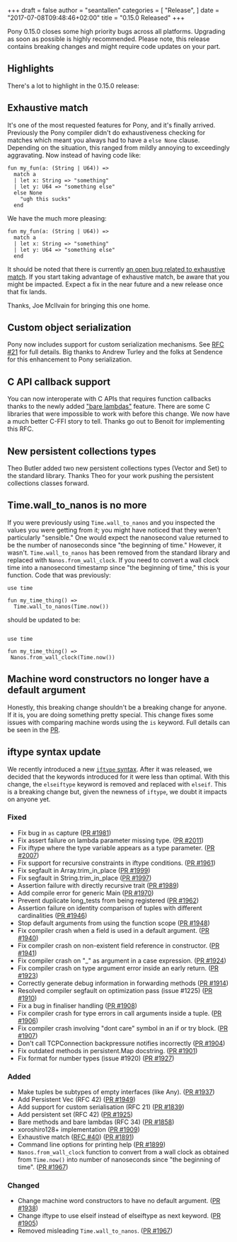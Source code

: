 +++
draft = false
author = "seantallen"
categories = [
    "Release",
]
date = "2017-07-08T09:48:46+02:00"
title = "0.15.0 Released"
+++

Pony 0.15.0 closes some high priority bugs across all platforms. Upgrading as soon as possible is highly recommended. Please note, this release contains breaking changes and might require code updates on your part.

<!--more-->

## Highlights

There's a lot to highlight in the 0.15.0 release:

## Exhaustive match

It's one of the most requested features for Pony, and it's finally arrived. Previously the Pony compiler didn't do exhaustiveness checking for matches which meant you always had to have a `else None` clause. Depending on the situation, this ranged from mildly annoying to exceedingly aggravating. Now instead of having code like:

```pony
fun my_fun(a: (String | U64)) =>
  match a
  | let x: String => "something"
  | let y: U64 => "something else"
  else None
    "ugh this sucks"
  end
```

We have the much more pleasing:

```pony
fun my_fun(a: (String | U64)) =>
  match a
  | let x: String => "something"
  | let y: U64 => "something else"
  end
```

It should be noted that there is currently [an open bug related to exhaustive match](https://github.com/ponylang/ponyc/issues/1975). If you start taking advantage of exhaustive match, be aware that you might be impacted. Expect a fix in the near future and a new release once that fix lands.

Thanks, Joe McIlvain for bringing this one home.

## Custom object serialization

Pony now includes support for custom serialization mechanisms. See [RFC #21](https://github.com/ponylang/rfcs/blob/master/text/0021-custom-serialization.md) for full details. Big thanks to Andrew Turley and the folks at Sendence for this enhancement to Pony serialization.

## C API callback support

You can now interoperate with C APIs that requires function callbacks thanks to the newly added ["bare lambdas"](https://github.com/ponylang/rfcs/blob/master/text/0034-bare-ffi-lambdas.md) feature. There are some C libraries that were impossible to work with before this change. We now have a much better C-FFI story to tell. Thanks go out to Benoit for implementing this RFC.

## New persistent collections types

Theo Butler added two new persistent collections types (Vector and Set) to the standard library. Thanks Theo for your work pushing the persistent collections classes forward.

## Time.wall_to_nanos is no more

If you were previously using `Time.wall_to_nanos` and you inspected the values you were getting from it; you might have noticed that they weren't particularly "sensible." One would expect the nanosecond value returned to be the number of nanoseconds since "the beginning of time." However, it wasn't. `Time.wall_to_nanos` has been removed from the standard library and replaced with `Nanos.from_wall_clock`. If you need to convert a wall clock time into a nanosecond timestamp since "the beginning of time," this is your function. Code that was previously:

```pony
use time

fun my_time_thing() =>
  Time.wall_to_nanos(Time.now())
```

should be updated to be:

 ```pony

use time

fun my_time_thing() =>
  Nanos.from_wall_clock(Time.now())
```

## Machine word constructors no longer have a default argument

Honestly, this breaking change shouldn't be a breaking change for anyone. If it is, you are doing something pretty special. This change fixes some issues with comparing machine words using the `is` keyword. Full details can be seen in the [PR](https://github.com/ponylang/ponyc/pull/1938).

## iftype syntax update

We recently introduced a new [`iftype` syntax](https://github.com/ponylang/ponyc/pull/1855). After it was released, we decided that the keywords introduced for it were less than optimal. With this change, the `elseiftype` keyword is removed and replaced with `elseif`. This is a breaking change but, given the newness of `iftype`, we doubt it impacts on anyone yet.


### Fixed

- Fix bug in `as` capture ([PR #1981](https://github.com/ponylang/ponyc/pull/1981))
- Fix assert failure on lambda parameter missing type. ([PR #2011](https://github.com/ponylang/ponyc/pull/2011))
- Fix iftype where the type variable appears as a type parameter. ([PR #2007](https://github.com/ponylang/ponyc/pull/2007))
- Fix support for recursive constraints in iftype conditions. ([PR #1961](https://github.com/ponylang/ponyc/pull/1961))
- Fix segfault in Array.trim_in_place ([PR #1999](https://github.com/ponylang/ponyc/pull/1999))
- Fix segfault in String.trim_in_place ([PR #1997](https://github.com/ponylang/ponyc/pull/1997))
- Assertion failure with directly recursive trait ([PR #1989](https://github.com/ponylang/ponyc/pull/1989))
- Add compile error for generic Main ([PR #1970](https://github.com/ponylang/ponyc/pull/1970))
- Prevent duplicate long_tests from being registered ([PR #1962](https://github.com/ponylang/ponyc/pull/1962))
- Assertion failure on identity comparison of tuples with different cardinalities ([PR #1946](https://github.com/ponylang/ponyc/pull/1946))
- Stop default arguments from using the function scope ([PR #1948](https://github.com/ponylang/ponyc/pull/1948))
- Fix compiler crash when a field is used in a default argument. ([PR #1940](https://github.com/ponylang/ponyc/pull/1940))
- Fix compiler crash on non-existent field reference in constructor. ([PR #1941](https://github.com/ponylang/ponyc/pull/1941))
- Fix compiler crash on "_" as argument in a case expression. ([PR #1924](https://github.com/ponylang/ponyc/pull/1924))
- Fix compiler crash on type argument error inside an early return. ([PR #1923](https://github.com/ponylang/ponyc/pull/1923))
- Correctly generate debug information in forwarding methods ([PR #1914](https://github.com/ponylang/ponyc/pull/1914))
- Resolved compiler segfault on optimization pass (issue #1225) ([PR #1910](https://github.com/ponylang/ponyc/pull/1910))
- Fix a bug in finaliser handling ([PR #1908](https://github.com/ponylang/ponyc/pull/1908))
- Fix compiler crash for type errors in call arguments inside a tuple. ([PR #1906](https://github.com/ponylang/ponyc/pull/1906))
- Fix compiler crash involving "dont care" symbol in an if or try block. ([PR #1907](https://github.com/ponylang/ponyc/pull/1907))
- Don't call TCPConnection backpressure notifies incorrectly ([PR #1904](https://github.com/ponylang/ponyc/pull/1904))
- Fix outdated methods in persistent.Map docstring. ([PR #1901](https://github.com/ponylang/ponyc/pull/1901))
- Fix format for number types (issue #1920) ([PR #1927](https://github.com/ponylang/ponyc/pull/1927))


### Added

- Make tuples be subtypes of empty interfaces (like Any). ([PR #1937](https://github.com/ponylang/ponyc/pull/1937))
- Add Persistent Vec (RFC 42) ([PR #1949](https://github.com/ponylang/ponyc/pull/1949))
- Add support for custom serialisation (RFC 21) ([PR #1839](https://github.com/ponylang/ponyc/pull/1839))
- Add persistent set (RFC 42) ([PR #1925](https://github.com/ponylang/ponyc/pull/1925))
- Bare methods and bare lambdas (RFC 34) ([PR #1858](https://github.com/ponylang/ponyc/pull/1858))
- xoroshiro128+ implementation ([PR #1909](https://github.com/ponylang/ponyc/pull/1909))
- Exhaustive match ([RFC #40](https://github.com/ponylang/rfcs/blob/master/text/0040-exhaustive-match.md)) ([PR #1891](https://github.com/ponylang/ponyc/pull/1891))
- Command line options for printing help ([PR #1899](https://github.com/ponylang/ponyc/pull/1899))
- `Nanos.from_wall_clock` function to convert from a wall clock as obtained from `Time.now()` into number of nanoseconds since "the beginning of time". ([PR #1967](https://github.com/ponylang/ponyc/pull/1967))


### Changed

- Change machine word constructors to have no default argument. ([PR #1938](https://github.com/ponylang/ponyc/pull/1938))
- Change iftype to use elseif instead of elseiftype as next keyword. ([PR #1905](https://github.com/ponylang/ponyc/pull/1905))
- Removed misleading `Time.wall_to_nanos`. ([PR #1967](https://github.com/ponylang/ponyc/pull/1967))
